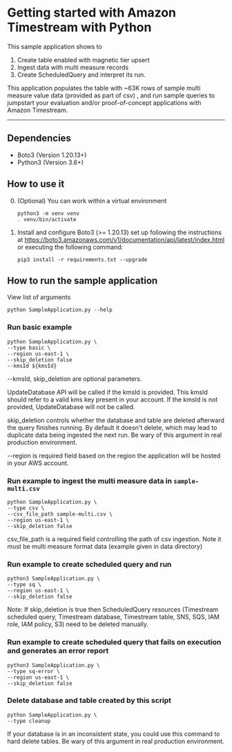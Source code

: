 # Getting started with Amazon Timestream with Python

This sample application shows to
1. Create table enabled with magnetic tier upsert
2. Ingest data with multi measure records
3. Create ScheduledQuery and interpret its run.

This application populates the table with ~63K rows of sample  multi measure value data (provided as part of csv) , and run sample queries to jumpstart your evaluation and/or proof-of-concept applications with Amazon Timestream.

----

## Dependencies
- Boto3 (Version 1.20.13+)
- Python3 (Version 3.6+)

## How to use it

0. (Optional) You can work within a virtual environment
    ```
    python3 -m venv venv
    . venv/bin/activate
    ```

1. Install and configure Boto3 (>= 1.20.13) set up following the instructions at https://boto3.amazonaws.com/v1/documentation/api/latest/index.html or executing the following command:
   ```
   pip3 install -r requirements.txt --upgrade
   ```


## How to run the sample application

View list of arguments
```
python SampleApplication.py --help
```

### Run basic example
```
python SampleApplication.py \
--type basic \
--region us-east-1 \
--skip_deletion false
--kmsId ${kmsId}
```

--kmsId, skip_deletion are optional parameters.

UpdateDatabase API will be called if the kmsId is provided. This kmsId should refer to a valid kms key present in your account. If the kmsId is not provided, UpdateDatabase will not be called.

skip_deletion controls whether the database and table are deleted afterward the query finishes running. By default it doesn't delete, which may lead to duplicate data being ingested the next run. Be wary of this argument in real production environment.

--region is required field based on the region the application will be hosted in your AWS account.

### Run example to ingest the multi measure data in `sample-multi.csv`
```
python SampleApplication.py \
--type csv \
--csv_file_path sample-multi.csv \
--region us-east-1 \
--skip_deletion false
```

csv_file_path is a required field controlling the path of csv ingestion. Note it must be multi measure format data (example given in data directory) 

### Run example to create scheduled query and run
```
python3 SampleApplication.py \
--type sq \
--region us-east-1 \
--skip_deletion false
```
Note: If skip_deletion is true then ScheduledQuery resources (Timestream scheduled query, Timestream database, Timestream table, SNS, SQS, IAM role, IAM policy, S3) need to be deleted manually.

### Run example to create scheduled query that fails on execution and generates an error report
```
python3 SampleApplication.py \
--type sq-error \
--region us-east-1 \
--skip_deletion false
```

### Delete database and table created by this script
```
python SampleApplication.py \
--type cleanup
```
If your database is in an inconsistent state, you could use this command to hard delete tables. Be wary of this argument in real production environment.
